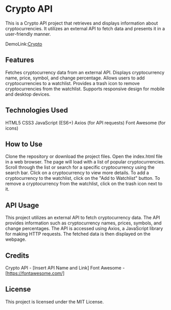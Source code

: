 # Crypto API
This is a Crypto API project that retrieves and displays information about cryptocurrencies. It utilizes an external API to fetch data and presents it in a user-friendly manner.

DemoLink:[Crypto
](https://yucel1993.github.io/Java-Script/Crypto/index.html)

## Features
Fetches cryptocurrency data from an external API.
Displays cryptocurrency name, price, symbol, and change percentage.
Allows users to add cryptocurrencies to a watchlist.
Provides a trash icon to remove cryptocurrencies from the watchlist.
Supports responsive design for mobile and desktop devices.
## Technologies Used
HTML5
CSS3
JavaScript (ES6+)
Axios (for API requests)
Font Awesome (for icons)
## How to Use
Clone the repository or download the project files.
Open the index.html file in a web browser.
The page will load with a list of popular cryptocurrencies.
Scroll through the list or search for a specific cryptocurrency using the search bar.
Click on a cryptocurrency to view more details.
To add a cryptocurrency to the watchlist, click on the "Add to Watchlist" button.
To remove a cryptocurrency from the watchlist, click on the trash icon next to it.
## API Usage
This project utilizes an external API to fetch cryptocurrency data. The API provides information such as cryptocurrency names, prices, symbols, and change percentages. The API is accessed using Axios, a JavaScript library for making HTTP requests. The fetched data is then displayed on the webpage.

## Credits
Crypto API - [Insert API Name and Link]
Font Awesome - [https://fontawesome.com/]
## License
This project is licensed under the MIT License.
